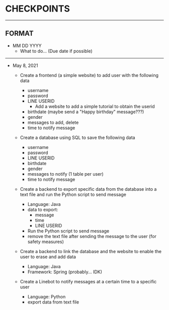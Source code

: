 # CHECKPOINTS

- - -

## FORMAT
- MM DD YYYY
    - What to do... \(Due date if possible\)

- - -

- May 8, 2021
    - Create a frontend \(a simple website\) to add user with the following data
        - username
        - password
        - LINE USERID
            - Add a website to add a simple tutorial to obtain the userid
        - birthdate (maybe send a "Happy birthday" message???)
        - gender
        - messages to add, delete
        - time to notify message

    - Create a database using SQL to save the following data
        - username
        - password
        - LINE USERID
        - birthdate
        - gender
        - messages to notify \(1 table per user\)
        - time to notify message

    - Create a backend to export specific data from the database into a text file and run the Python script to send message
        - Language: Java
        - data to export:
            - message
            - time
            - LINE USERID
        - Run the Python script to send message
        - remove the text file after sending the message to the user \(for safety measures\)

    - Create a backend to link the database and the website to enable the user to erase and add data
        - Language: Java
        - Framework: Spring \(probably... IDK\)

    - Create a Linebot to notify messages at a certain time to a specific user
        - Language: Python
        - export data from text file
